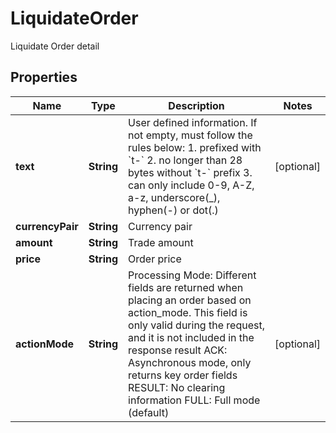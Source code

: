 
# LiquidateOrder

Liquidate Order detail

## Properties

Name | Type | Description | Notes
------------ | ------------- | ------------- | -------------
**text** | **String** | User defined information. If not empty, must follow the rules below:  1. prefixed with &#x60;t-&#x60; 2. no longer than 28 bytes without &#x60;t-&#x60; prefix 3. can only include 0-9, A-Z, a-z, underscore(_), hyphen(-) or dot(.)  |  [optional]
**currencyPair** | **String** | Currency pair | 
**amount** | **String** | Trade amount | 
**price** | **String** | Order price | 
**actionMode** | **String** | Processing Mode:  Different fields are returned when placing an order based on action_mode. This field is only valid during the request, and it is not included in the response result ACK: Asynchronous mode, only returns key order fields RESULT: No clearing information FULL: Full mode (default) |  [optional]

